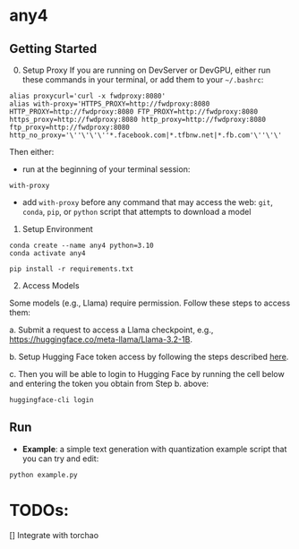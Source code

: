 # any4

## Getting Started

0. Setup Proxy
If you are running on DevServer or DevGPU, either run these commands in your terminal, or add them to your `~/.bashrc`:
```
alias proxycurl='curl -x fwdproxy:8080'
alias with-proxy='HTTPS_PROXY=http://fwdproxy:8080 HTTP_PROXY=http://fwdproxy:8080 FTP_PROXY=http://fwdproxy:8080 https_proxy=http://fwdproxy:8080 http_proxy=http://fwdproxy:8080 ftp_proxy=http://fwdproxy:8080 http_no_proxy='\''\'\'\''*.facebook.com|*.tfbnw.net|*.fb.com'\''\'\'
```

Then either:
- run at the beginning of your terminal session:
```
with-proxy
```
- add `with-proxy` before any command that may access the web: `git`, `conda`, `pip`, or `python` script that attempts to download a model

1. Setup Environment
```
conda create --name any4 python=3.10
conda activate any4

pip install -r requirements.txt
```

2. Access Models

Some models (e.g., Llama) require permission. Follow these steps to access them:

a. Submit a request to access a Llama checkpoint, e.g., https://huggingface.co/meta-llama/Llama-3.2-1B.

b. Setup Hugging Face token access by following the steps described [here](https://huggingface.co/docs/hub/en/security-tokens).

c. Then you will be able to login to Hugging Face by running the cell below and entering the token you obtain from Step b. above:
```
huggingface-cli login
```

## Run
- **Example**: a simple text generation with quantization example script that you can try and edit:
```
python example.py
```

# TODOs:
[] Integrate with torchao